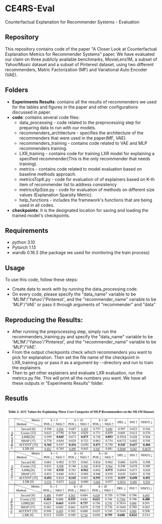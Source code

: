 # CE4RS-Eval
Counterfactual Explanation for Recommender Systems - Evaluation 

## Repository

This repository contains code of the paper "A Closer Look at Counterfactual Explanation Metrics for Recommender Systems" paper. We have evaluated our claim on three publicly available benchmarks, MovieLens1M, a subset of Yahoo!Music dataset and a subset of Pinterest dataset, using two different recommenders, Matric Factorization (MF) and Variational Auto Encoder (VAE). 

## Folders

* **Experiments Results**: contains all the results of recommenders we used for the tables and figures in the paper and other configurations discussed in paper.
* **code**: contains several code files:
  - data_processing - code related to the preprocessing step for preparing data to run with our models.
  - recommenders_architecture - specifies the architecture of the recommenders that were used in the paper(MF, VAE).
  - recommenders_training - contains code related to VAE and MLP recommenders training.
  - LXR_training - contains code for training LXR model for explaining a specified recommender(This is the only recommender that needs training).
  - metrics - contains code related to model evaluation based on baseline methods approach.
  - metricsTopK.py - code for evaluation of of explainers based on K-th item of recommender list to address consistency
  - metricsXpSize.py - code for evaluation of methods on different size values (Explanation Sparsity Metric). 
  - help_functions - includes the framework's functions that are being used in all codes.
* **checkpoints**: It is the designated location for saving and loading the trained model's checkpoints.
  
## Requirements

* python 3.10
* Pytorch 1.13
* wandb 0.16.3 (the package we used for monitoring the train process)

## Usage

To use this code, follow these steps:
+ Create data to work with by running the data_processing code.
+ On every code, please specify the "data_name" variable to be 'ML1M'/'Yahoo'/'Pinterest', and the "recommender_name" variable to be 'MLP'/'VAE' or pass it through arguments of "recommender" and "data"

## Reproducing the Results:
+ After running the preprocessing step, simply run the recommenders_training.py and specify the "data_name" variable to be 'ML1M'/'Yahoo'/'Pinterest', and the "recommender_name" variable to be 'MLP'/'VAE'.
+ From the output checkpoints check which recommenders you want to pick for explanation. Then set the file name of the checkpoint in LXR_training.py or pass it as a argument by --directory and run to train the explainers. 
+ Then to get other explainers and evaluate LXR evaluation, run the metrics.py file. This will print all the numbers you want. We have all these outputs in "Experiments Results" folder.

## Resutls

![MLP_ML1M_table](https://github.com/dbis-uibk/CFX-Metric/blob/main/Experiments%20Result/img/MLP%20ML-1M.png)



